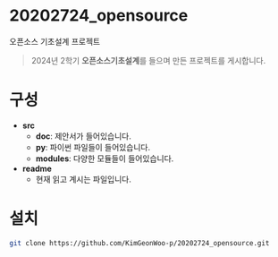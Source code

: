 # 20202724_opensource
오픈소스 기초설계 프로젝트
> 2024년 2학기 **오픈소스기초설계**를 들으며 만든 프로젝트를 게시합니다.

# 구성
- **src**
	- **doc**: 제안서가 들어있습니다.
	- **py**: 파이썬 파일들이 들어있습니다.
	- **modules**: 다양한 모듈들이 들어있습니다.
- **readme**
	- 현재 읽고 계시는 파일입니다.

# 설치

```bash
git clone https://github.com/KimGeonWoo-p/20202724_opensource.git

